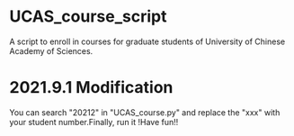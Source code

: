 # UCAS_course_script
A script to enroll in courses for graduate students of University of Chinese Academy of Sciences.
# 2021.9.1 Modification
You can search "20212" in "UCAS_course.py" and replace the "xxx" with your student number.Finally, run it !Have fun!!

